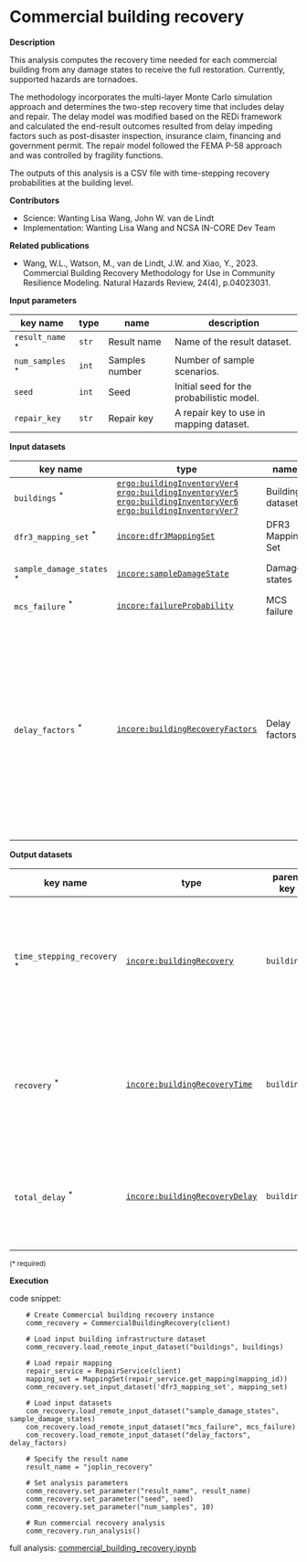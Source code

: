 # Commercial building recovery

**Description**

This analysis computes the recovery time needed for each commercial building from any damage states to receive the
full restoration. Currently, supported hazards are tornadoes.

The methodology incorporates the multi-layer Monte Carlo simulation approach and determines the two-step recovery
time that includes delay and repair. The delay model was modified based on the REDi framework and calculated the
end-result outcomes resulted from delay impeding factors such as post-disaster inspection, insurance claim,
financing and government permit. The repair model followed the FEMA P-58 approach and was controlled by fragility
functions.

The outputs of this analysis is a CSV file with time-stepping recovery probabilities at the building level.

**Contributors**

- Science: Wanting Lisa Wang, John W. van de Lindt
- Implementation: Wanting Lisa Wang and NCSA IN-CORE Dev Team

**Related publications**

- Wang, W.L., Watson, M., van de Lindt, J.W. and Xiao, Y., 2023. Commercial Building Recovery Methodology for Use
        in Community Resilience Modeling. Natural Hazards Review, 24(4), p.04023031.

**Input parameters**

key name | type | name | description
--- | --- | --- | ---
`result_name` <sup>*</sup> | `str` | Result name | Name of the result dataset.
`num_samples` <sup>*</sup> | `int` | Samples number | Number of sample scenarios.
`seed` | `int` | Seed | Initial seed for the probabilistic model.
`repair_key` | `str` | Repair key | A repair key to use in mapping dataset.

**Input datasets**

key name | type | name | description
--- | --- | --- | ---
`buildings` <sup>*</sup> | [`ergo:buildingInventoryVer4`](https://incore.ncsa.illinois.edu/semantics/api/types/ergo:buildingInventoryVer4)<br>[`ergo:buildingInventoryVer5`](https://incore.ncsa.illinois.edu/semantics/api/types/ergo:buildingInventoryVer5)<br>[`ergo:buildingInventoryVer6`](https://incore.ncsa.illinois.edu/semantics/api/types/ergo:buildingInventoryVer6)<br>[`ergo:buildingInventoryVer7`](https://incore.ncsa.illinois.edu/semantics/api/types/ergo:buildingInventoryVer7) | Building dataset |  A building dataset.
`dfr3_mapping_set` <sup>*</sup> | [`incore:dfr3MappingSet`](https://incore.ncsa.illinois.edu/semantics/api/types/incore:dfr3MappingSet) | DFR3 Mapping Set | DFR3 Mapping Set.
`sample_damage_states` <sup>*</sup> | [`incore:sampleDamageState`](https://incore.ncsa.illinois.edu/semantics/api/types/incore:sampleDamageState) | Damage states | Sample damage states.
`mcs_failure` <sup>*</sup> | [`incore:failureProbability`](https://incore.ncsa.illinois.edu/semantics/api/types/incore:failureProbability) | MCS failure | mcs_failure.
`delay_factors` <sup>*</sup> | [`incore:buildingRecoveryFactors`](https://incore.ncsa.illinois.edu/semantics/api/types/incore:buildingRecoveryFactors) | Delay factors | Delay impeding factors such as post-disaster inspection, insurance claim,<br>and government permit based on building's damage state. Provided by REDi framework.

**Output datasets**

key name | type | parent key              | name | description
--- | --- |-------------------------| --- | ---
`time_stepping_recovery` <sup>*</sup> | [`incore:buildingRecovery`](https://incore.ncsa.illinois.edu/semantics/api/types/incore:buildingRecovery) | `buildings` | Results                 | A dataset containing results (format: CSV)<br>with percentages of commercial building recovery.                 | A dataset containing results (format: CSV)<br>with percentages of commercial building recovery.
`recovery` <sup>*</sup> | [`incore:buildingRecoveryTime`](https://incore.ncsa.illinois.edu/semantics/api/types/incore:buildingRecoveryTime) | `buildings` |  Building Recovery Time  | A dataset containing results (format: CSV)<br>with commercial building recovery time.
`total_delay` <sup>*</sup> | [`incore:buildingRecoveryDelay`](https://incore.ncsa.illinois.edu/semantics/api/types/incore:buildingRecoveryDelay) | `buildings` |  Building Recovery Delay | A dataset containing results (format: CSV)<br>with commercial building delay time.

<small>(* required)</small>

**Execution**

code snippet:

```
    # Create Commercial building recovery instance
    comm_recovery = CommercialBuildingRecovery(client)
    
    # Load input building infrastructure dataset
    comm_recovery.load_remote_input_dataset("buildings", buildings)

    # Load repair mapping
    repair_service = RepairService(client)
    mapping_set = MappingSet(repair_service.get_mapping(mapping_id))
    comm_recovery.set_input_dataset('dfr3_mapping_set', mapping_set)
    
    # Load input datasets
    com_recovery.load_remote_input_dataset("sample_damage_states", sample_damage_states)
    com_recovery.load_remote_input_dataset("mcs_failure", mcs_failure)
    com_recovery.load_remote_input_dataset("delay_factors", delay_factors)

    # Specify the result name
    result_name = "joplin_recovery"

    # Set analysis parameters
    comm_recovery.set_parameter("result_name", result_name)
    comm_recovery.set_parameter("seed", seed)
    comm_recovery.set_parameter("num_samples", 10)

    # Run commercial recovery analysis
    comm_recovery.run_analysis()
```

full analysis: [commercial_building_recovery.ipynb](https://github.com/IN-CORE/incore-docs/blob/main/notebooks/commercial_building_recovery.ipynb)